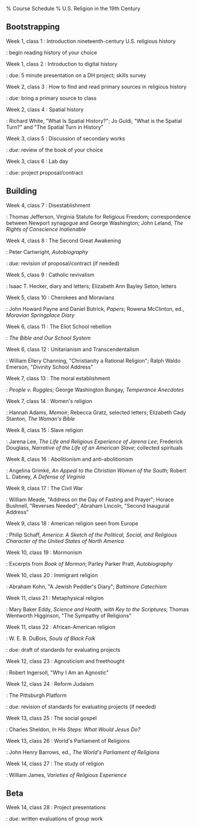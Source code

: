 % Course Schedule
% U.S. Religion in the 19th Century

## Bootstrapping

Week 1, class 1
:   Introduction nineteenth-century U.S. religious history

:   begin reading history of your choice

Week 1, class 2
:   Introduction to digital history

:   *due:* 5 minute presentation on a DH project; skills survey

Week 2, class 3
:   How to find and read primary sources in religious history

:   *due:* bring a primary source to class

Week 2, class 4
:   Spatial history

:   Richard White, "What Is Spatial History?"; Jo Guldi, "What is the
    Spatial Turn?" and "The Spatial Turn in History"

Week 3, class 5
:   Discussion of secondary works

:   *due:* review of the book of your choice

Week 3, class 6
:   Lab day

:   *due:* project proposal/contract

## Building

Week 4, class 7
:   Disestablishment

:   Thomas Jefferson, Virginia Statute for Religious Freedom;
    correspondence between Newport synagogue and George Washington; John
    Leland, *The Rights of Conscience Inalienable*

Week 4, class 8
:   The Second Great Awakening

:   Peter Cartwright, *Autobiography*

:   *due:* revision of proposal/contract (if needed)

Week 5, class 9
:   Catholic revivalism

:   Isaac T. Hecker, diary and letters; Elizabeth Ann Bayley Seton,
    letters

Week 5, class 10
:   Cherokees and Moravians

:   John Howard Payne and Daniel Butrick, *Papers*; Rowena McClinton,
    ed., *Moravian Springplace Diary*

Week 6, class 11
:   The Eliot School rebellion

:   *The Bible and Our School System*

Week 6, class 12
:   Unitarianism and Transcendentalism

:   William Ellery Channing, "Christianity a Rational Religion"; Ralph
    Waldo Emerson, "Divinity School Address"

Week 7, class 13
:   The moral establishment

:   *People v. Ruggles*; George Washington Bungay, *Temperance 
    Anecdotes*

Week 7, class 14
:   Women's religion

:   Hannah Adams, *Memoir*; Rebecca Gratz, selected letters; Elizabeth
    Cady Stanton, *The Woman's Bible*

Week 8, class 15
:   Slave religion

:   Jarena Lee, *The Life and Religious Experience of Jarena Lee*;
    Frederick Douglass, *Narrative of the Life of an American Slave*;
    collected spirituals

Week 8, class 16
:   Abolitionism and anti-abolitionism

:   Angelina Grimké, *An Appeal to the Christian Women of the South*;
    Robert L. Dabney, *A Defense of Virginia*

Week 9, class 17
:   The Civil War

:   William Meade, "Address on the Day of Fasting and Prayer"; Horace
    Bushnell, "Reverses Needed"; Abraham Lincoln, "Second Inaugural
    Address"

Week 9, class 18
:   American religion seen from Europe

:   Philip Schaff, *America: A Sketch of the Political, Social, and
    Religious Character of the United States of North America*

Week 10, class 19
:   Mormonism

:   Excerpts from *Book of Mormon*; Parley Parker Pratt, *Autobiography*

Week 10, class 20
:   Immigrant religion

:   Abraham Kohn, "A Jewish Peddler's Diary"; *Baltimore Catechism*

Week 11, class 21
:   Metaphysical religion

:   Mary Baker Eddy, *Science and Health, with Key to the Scriptures*;
    Thomas Wentworth Higginson, "The Sympathy of Religions"

Week 11, class 22
:   African-American religion

:   W. E. B. DuBois, *Souls of Black Folk*

:   *due:* draft of standards for evaluating projects

Week 12, class 23
:   Agnosticism and freethought

:   Robert Ingersoll, "Why I Am an Agnostic"

Week 12, class 24
:   Reform Judaism

:   The Pittsburgh Platform

:   *due:* revision of standards for evaluating projects (if needed)

Week 13, class 25
:   The social gospel

:   Charles Sheldon, *In His Steps: What Would Jesus Do?*

Week 13, class 26
:   World's Parliament of Religions

:   John Henry Barrows, ed., *The World's Parliament of Religions*

Week 14, class 27
:   The study of religion

:   William James, *Varieties of Religious Experience*

## Beta

Week 14, class 28
:   Project presentations

:   *due:* written evaluations of group work


